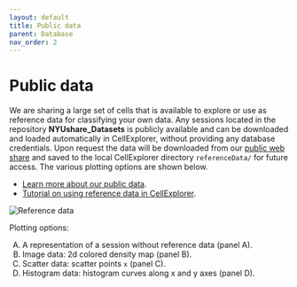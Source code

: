 ```yaml
---
layout: default
title: Public data
parent: Database
nav_order: 2
---
```

<style type="text/css">
    ol { list-style-type: upper-alpha; }
</style>
# Public data
We are sharing a large set of cells that is available to explore or use as reference data for classifying your own data. Any sessions located in the repository **NYUshare_Datasets** is publicly available and can be downloaded and loaded automatically in CellExplorer, without providing any database credentials. Upon request the data will be downloaded from our [public web share](https://buzsakilab.nyumc.org/datasets/) and saved to the local CellExplorer directory `referenceData/` for future access. The various plotting options are shown below. 
* [Learn more about our public data](https://buzsakilab.com/wp/public-data/). 
* [Tutorial on using reference data in CellExplorer](/tutorials/reference-data-tutorial/).

![Reference data](https://buzsakilab.com/wp/wp-content/uploads/2020/01/referenceData_noRef.png)

Plotting options:
1. A representation of a session without reference data (panel A).
2. Image data: 2d colored density map (panel B).
3. Scatter data: scatter points `x` (panel C).
4. Histogram data: histogram curves along x and y axes (panel D). 
